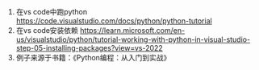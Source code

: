 1. 在vs code中跑python https://code.visualstudio.com/docs/python/python-tutorial
2. 在vs code安装依赖 https://learn.microsoft.com/en-us/visualstudio/python/tutorial-working-with-python-in-visual-studio-step-05-installing-packages?view=vs-2022
3. 例子来源于书籍：《Python编程：从入门到实战》